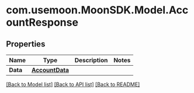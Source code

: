 # com.usemoon.MoonSDK.Model.AccountResponse

## Properties

Name | Type | Description | Notes
------------ | ------------- | ------------- | -------------
**Data** | [**AccountData**](AccountData.md) |  | 

[[Back to Model list]](../README.md#documentation-for-models) [[Back to API list]](../README.md#documentation-for-api-endpoints) [[Back to README]](../README.md)

